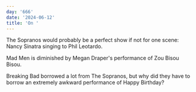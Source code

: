 ```yaml
---
day: '666'
date: '2024-06-12'
title: 'On '
---
```


The Sopranos would probably be a perfect show if not for one scene: Nancy Sinatra singing to Phil Leotardo.

Mad Men is diminished by Megan Draper's performance of Zou Bisou Bisou.

Breaking Bad borrowed a lot from The Sopranos, but why did they have to borrow an extremely awkward performance of Happy Birthday?
